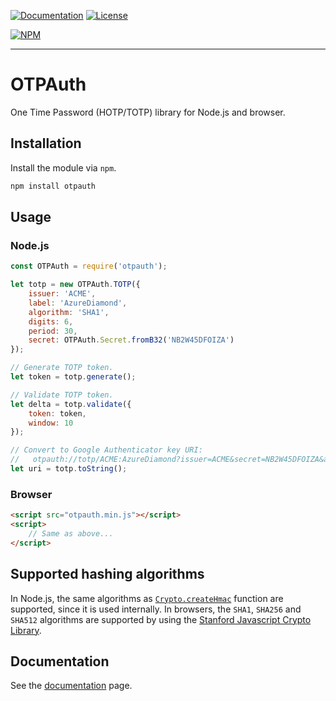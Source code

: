 [![Documentation](https://doc.esdoc.org/github.com/zant95/otpauth/badge.svg)][3]
[![License](https://img.shields.io/github/license/zant95/otpauth.svg)][1]

[![NPM](https://nodei.co/npm/otpauth.png)][2]

***

# OTPAuth
One Time Password (HOTP/TOTP) library for Node.js and browser.

## Installation
Install the module via `npm`.

```sh
npm install otpauth
```

## Usage

### Node.js
```javascript
const OTPAuth = require('otpauth');

let totp = new OTPAuth.TOTP({
	issuer: 'ACME',
	label: 'AzureDiamond',
	algorithm: 'SHA1',
	digits: 6,
	period: 30,
	secret: OTPAuth.Secret.fromB32('NB2W45DFOIZA')
});

// Generate TOTP token.
let token = totp.generate();

// Validate TOTP token.
let delta = totp.validate({
	token: token,
	window: 10
});

// Convert to Google Authenticator key URI:
//   otpauth://totp/ACME:AzureDiamond?issuer=ACME&secret=NB2W45DFOIZA&algorithm=SHA1&digits=6&period=30
let uri = totp.toString();
```

### Browser
```html
<script src="otpauth.min.js"></script>
<script>
	// Same as above...
</script>
```

## Supported hashing algorithms
In Node.js, the same algorithms as [```Crypto.createHmac```][4] function are supported, since it is used internally.
In browsers, the ```SHA1```, ```SHA256``` and ```SHA512``` algorithms are supported by using the [Stanford Javascript Crypto Library][5].

## Documentation
See the [documentation][3] page.

[1]: LICENSE.md
[2]: https://www.npmjs.com/package/otpauth
[3]: https://doc.esdoc.org/github.com/zant95/otpauth/
[4]: https://nodejs.org/api/crypto.html#crypto_crypto_createhmac_algorithm_key
[5]: https://github.com/bitwiseshiftleft/sjcl
